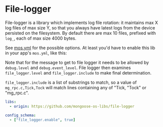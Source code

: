 # File-logger

File-logger is a library which implements log file rotation: it maintains max X
log files of max size Y, so that you always have latest logs from the device
persisted on the filesystem. By default there are max 10 files, prefixed with
`log_`, each of max size 4000 bytes.

See [mos.yml](mos.yml) for the possible options. At least you'd have to
enable this lib in your app's `mos.yml`, like this:

Note that for the message to get to file logger it needs to be allowed by `debug.level` and `debug.event_level`.
File logger then examines `file_logger.level` and `file_logger.include` to make final determination.

`file_logger.include` is a list of substrings to match, so a value of `mg_rpc.c,Tick,Tock` will match lines containing any of "Tick, "Tock" or "mg_rpc.c".

```yaml
libs:
  - origin: https://github.com/mongoose-os-libs/file-logger

config_schema:
  - ["file_logger.enable", true]
```
